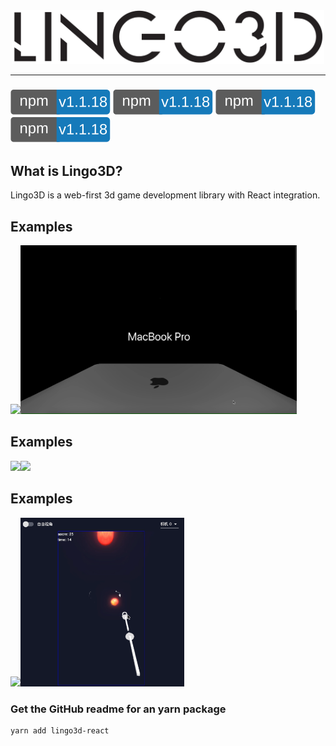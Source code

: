 <div align="center">
  <img width="500px" src="https://github.com/Hubert-HuJianhua/lingo3d-dev/blob/main/image/LINGO3Dlogo.png"/>
</div>


---
### [![npm][npm-image]][npm-url]   [![npm][npm-image]][npm-url]    [![npm][npm-image]][npm-url]   [![npm][npm-image]][npm-url]
[npm-image]: https://github.com/Hubert-HuJianhua/lingo3d-dev/blob/main/image/npm.svg
[npm-url]: https://www.npmjs.com/package/lingo3d-react


## What is Lingo3D?
Lingo3D is a web-first 3d game development library with React integration.
## Examples
<img src="https://github.com/Hubert-HuJianhua/lingo3d-dev/blob/main/image/applewatch.gif" height="270px"><img src="https://github.com/Hubert-HuJianhua/lingo3d-dev/blob/main/image/macbook.gif" height="270px">

## Examples
<img src="https://github.com/Hubert-HuJianhua/lingo3d-dev/blob/main/image/pingpong.gif" height="220px"><img src="https://github.com/Hubert-HuJianhua/lingo3d-dev/blob/main/image/fairytale.gif" height="270px"> 


## Examples
<img src="https://github.com/Hubert-HuJianhua/lingo3d-dev/blob/main/image/universe.gif" height="270px"><img src="https://github.com/Hubert-HuJianhua/lingo3d-dev/blob/main/image/shotting.gif" height="270px">


### Get the GitHub readme for an yarn package
```
yarn add lingo3d-react
```
